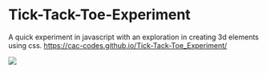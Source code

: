 # Tick-Tack-Toe-Experiment
A quick experiment in javascript with an exploration in creating 3d elements using css.
https://cac-codes.github.io/Tick-Tack-Toe_Experiment/


![](ticktacktoe.gif)
